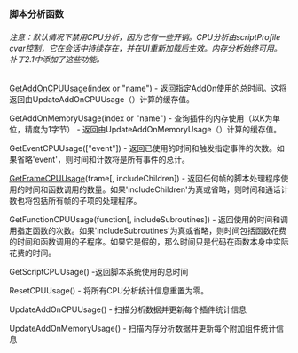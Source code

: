 ### 脚本分析函数

###### 注意：默认情况下禁用CPU分析，因为它有一些开销。CPU分析由scriptProfile cvar控制，它在会话中持续存在，并在UI重新加载后生效。内存分析始终可用。补丁2.1中添加了这些功能。

[GetAddOnCPUUsage](https://wow.gamepedia.com/API_GetAddOnCPUUsage)\(index or "name"\) - 返回指定AddOn使用的总时间。这将返回由UpdateAddOnCPUUsage（）计算的缓存值。

GetAddOnMemoryUsage\(index or "name"\) - 查询插件的内存使用（以K为单位，精度为1字节） - 返回由UpdateAddOnMemoryUsage（）计算的缓存值。

GetEventCPUUsage\(\["event"\]\) - 返回已使用的时间和触发指定事件的次数。如果省略'event'，则时间和计数将是所有事件的总计。

[GetFrameCPUUsage](https://wow.gamepedia.com/API_GetFrameCPUUsage)\(frame\[, includeChildren\]\) - 返回任何帧的脚本处理程序使用的时间和函数调用的数量。如果'includeChildren'为真或省略，则时间和通话计数也将包括所有帧的子项的处理程序。

GetFunctionCPUUsage\(function\[, includeSubroutines\]\) - 返回使用的时间和调用指定函数的次数。如果'includeSubroutines'为真或省略，则时间包括函数花费的时间和函数调用的子程序。如果它是假的，那么时间只是代码在函数本身中实际花费的时间。

GetScriptCPUUsage\(\) -返回脚本系统使用的总时间

ResetCPUUsage\(\) - 将所有CPU分析统计信息重置为零。

UpdateAddOnCPUUsage\(\) - 扫描分析数据并更新每个插件统计信息

UpdateAddOnMemoryUsage\(\) - 扫描内存分析数据并更新每个附加组件统计信息

